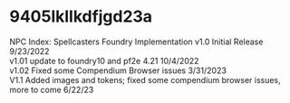 # 9405lkllkdfjgd23a
NPC Index: Spellcasters Foundry Implementation
v1.0 Initial Release 9/23/2022   
v1.01 update to foundry10 and pf2e 4.21 10/4/2022   
v1.02 Fixed some Compendium Browser issues 3/31/2023  
V1.1 Added images and tokens; fixed some compendium browser issues, more to come 6/22/23
